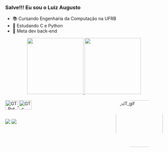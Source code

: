 ### Salve!!! Eu sou o Luiz Augusto 

- 📚 Cursando Engenharia da Computação na UFRB 
- 🧠 Estudando C e Python 
- 🚀 Meta dev back-end

<div align="center">
  <a href="https://github.com/guto7191">
  <img height="180em" src="https://github-readme-stats.vercel.app/api?username=guto7191&show_icons=true&theme=tokyonight&include_all_commits=true&count_private=true"/>
  <img height="180em" src="https://github-readme-stats.vercel.app/api/top-langs/?username=guto7191&layout=compact&langs_count=7&theme=tokyonight"/>
</div>


<div>
  <div style="display: inline_block"><br>
  <img align="center" alt="GT_Python" height="30" width="40" src="https://cdn.jsdelivr.net/gh/devicons/devicon/icons/python/python-original.svg">
  <img align="center" alt="GT_c" height="30" width="40" src="https://cdn.jsdelivr.net/gh/devicons/devicon/icons/c/c-original.svg">
  <img align="right" alt="GT_gif" height="150" style="border-radius:50px;" src="https://media3.giphy.com/media/GwNcYYUbghEmUcM2Az/giphy.gif">
</div>

  ##
  
<div>
   <a href="https://www.youtube.com/channel/UCACLsd2S869NHrqNgmtBsRg/featured" target="_blank"><img src="https://img.shields.io/badge/YouTube-FF0000?style=for-the-badge&logo=youtube&logoColor=white" target="_blank"></a>
   <a href="https://www.linkedin.com/in/luiz-augusto-oliveira-3a55b2234//" target="_blank"><img src="https://img.shields.io/badge/-LinkedIn-%230077B5?style=for-the-badge&logo=linkedin&logoColor=white" target="_blank"></a>
</div>
